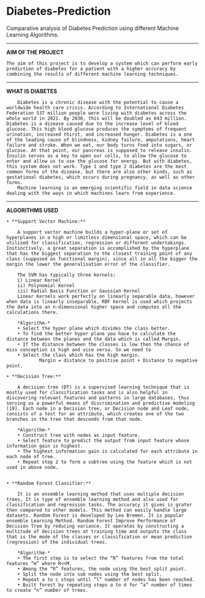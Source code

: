 # Diabetes-Prediction
Comparative analysis of Diabetes Prediction using different Machine Learning Algorithms.

---------------------------------------------------------------------------------------------------------

**AIM OF THE PROJECT**

    The aim of this project is to develop a system which can perform early prediction of diabetes for a patient with a higher accuracy by combining the results of different machine learning techniques.

---------------------------------------------------------------------------------------------------------

**WHAT IS DIABETES**

		Diabetes is a chronic disease with the potential to cause a worldwide health care crisis. According to International Diabetes Federation 537 million people were living with diabetes across the whole world in 2021. By 2030, this will be doubled as 643 million. Diabetes is a disease caused due to the increase level of blood glucose. This high blood glucose produces the symptoms of frequent urination, increased thirst, and increased hunger. Diabetes is a one of the leading cause of blindness, kidney failure, amputations, heart failure and stroke. When we eat, our body turns food into sugars, or glucose. At that point, our pancreas is supposed to release insulin. Insulin serves as a key to open our cells, to allow the glucose to enter and allow us to use the glucose for energy. But with diabetes, this system does not work. Type 1 and type 2 diabetes are the most common forms of the disease, but there are also other kinds, such as gestational diabetes, which occurs during pregnancy, as well as other forms. 
        Machine learning is an emerging scientific field in data science dealing with the ways in which machines learn from experience. 

---------------------------------------------------------------------------------------------------------

**ALGORITHMS USED**

    • **Support Vector Machine:**

        A support vector machine builds a hyper-plane or set of hyperplanes in a high or limitless dimensional space, which can be utilized for classification, regression or different undertakings. Instinctively, a great separation is accomplished by the hyperplane that has the biggest separation to the closest training point of any class (supposed as functional margin), since all in all the bigger the margin the lower the generalisation error of the classifier.

        The SVM has typically three kernels: 
        i) Linear Kernel
        ii) Polynomial Kernel
        iii) Radial Basis Function or Gaussian Kernel
        Linear Kernels work perfectly on linearly separable data, however when data is linearly inseparable, RBF kernel is used which projects the data into an n-dimensional higher space and computes all the calculations there.

        *Algorithm-*
        • Select the hyper plane which divides the class better.
        • To find the better hyper plane you have to calculate the distance between the planes and the data which is called Margin.
        • If the distance between the classes is low then the chance of miss conception is high and vice versa. So we need to
        • Select the class which has the high margin. 
        		Margin = distance to positive point + Distance to negative point.

    • **Decision Tree:**

        A decision tree (DT) is a supervised learning technique that is mostly used for classification tasks and is also helpful in discovering relevant features and patterns in large databases, thus serving as a powerful means of discrimination and predictive modeling [19]. Each node in a Decision tree, or Decision node and Leaf node, consists of a test for an attribute, which creates one of the two branches in the tree that descends from that node.

        *Algorithm-*
        • Construct tree with nodes as input feature.
        • Select feature to predict the output from input feature whose information gain is highest.
        • The highest information gain is calculated for each attribute in each node of tree.
        • Repeat step 2 to form a subtree using the feature which is not used in above node.


    • **Random Forest Classifier:**

        It is an ensemble learning method that uses multiple decision trees, It is type of ensemble learning method and also used for classification and regression tasks. The accuracy it gives is grater then compared to other models. This method can easily handle large datasets. Random Forest is developed by Leo Bremen. It is popular ensemble Learning Method. Random Forest Improve Performance of Decision Tree by reducing variance. It operates by constructing a multitude of decision trees at training time and outputs the class that is the mode of the classes or classification or mean prediction (regression) of the individual trees.

        *Algorithm-*
        • The first step is to select the “R” features from the total features “m” where R<<M.
        • Among the “R” features, the node using the best split point.
        • Split the node into sub nodes using the best split.
        • Repeat a to c steps until ”l” number of nodes has been reached.
        • Built forest by repeating steps a to d for “a” number of times to create “n” number of trees.


